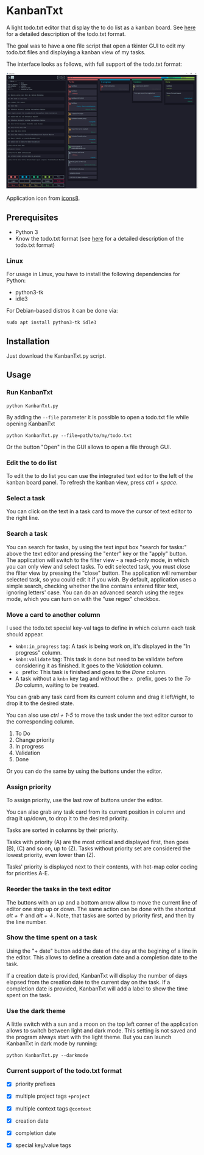# KanbanTxt

A light todo.txt editor that display the to do list as a kanban board. See [here](https://github.com/todotxt/todo.txt) for a detailed description of the todo.txt format.

The goal was to have a one file script that open a tkinter GUI to edit my todo.txt files and displaying a kanban view of my tasks.

The interface looks as follows, with full support of the todo.txt format:

![Screenshot of the KanbanTxt window](./screenshot.png)

Application icon from [icons8](https://icons8.com/icon/E1n2Jj29WyVH/kanban). 

## Prerequisites

- Python 3
- Know the todo.txt format (see [here](https://github.com/todotxt/todo.txt) for a detailed description of the todo.txt format)

### Linux

For usage in Linux, you have to install the following dependencies for Python:
- python3-tk
- idle3

For Debian-based distros it can be done via:
```
sudo apt install python3-tk idle3
```

## Installation

Just download the KanbanTxt.py script.

## Usage

### Run KanbanTxt

```
python KanbanTxt.py
```

By adding the `--file` parameter it is possible to open a todo.txt file while opening KanbanTxt

```
python KanbanTxt.py --file=path/to/my/todo.txt
```

Or the button "Open" in the GUI allows to open a file through GUI.

### Edit the to do list

To edit the to do list you can use the integrated text editor to the left of the kanban board panel. To refresh the kanban view, press *ctrl + space*.

### Select a task

You can click on the text in a task card to move the cursor of text editor to the right line.

### Search a task

You can search for tasks, by using the text input box "search for tasks:" above the text editor and pressing the "enter" key or the "apply" button.
The application will switch to the filter view - a read-only mode, in which you can only view and select tasks. To edit selected task, you must close the filter view by pressing the "close" button. The application will remember selected task, so you could edit it if you wish.
By default, application uses a simple search, checking whether the line contains entered filter text, ignoring letters' case. You can do an advanced search using the regex mode, which you can turn on with the "use regex" checkbox.

### Move a card to another column

I used the todo.txt special key-val tags to define in which column each task should appear.

- `knbn:in_progress` tag: A task is being work on, it's displayed in the "In progress" column. 
- `knbn:validate` tag: This task is done but need to be validate before considering it as finished. It goes to the *Validation* column.
- `x ` prefix: This task is finished and goes to the *Done* column.
- A task without a `knbn` key tag and without the `x ` prefix, goes to the *To Do* column, waiting to be treated.

You can grab any task card from its current column and drag it left/right, to drop it to the desired state.

You can also use *ctrl + 1-5* to move the task under the text editor cursor to the corresponding column.
1. To Do
2. Change priority
3. In progress
4. Validation
5. Done

Or you can do the same by using the buttons under the editor.

### Assign priority

To assign priority, use the last row of buttons under the editor.

You can also grab any task card from its current position in column and drag it up/down, to drop it to the desired priority.

Tasks are sorted in columns by their priority. 

Tasks with priority (A) are the most critical and displayed first, then goes (B), (C) and so on, up to (Z). Tasks without priority set are considered the lowest priority, even lower than (Z).

Tasks' priority is displayed next to their contents, with hot-map color coding for priorities A-E.

### Reorder the tasks in the text editor

The buttons with an up and a bottom arrow allow to move the current line of editor one step up or down. The same action can be done with the shortcut *alt + ↑* and *alt + ↓*. Note, that tasks are sorted by priority first, and then by the line number.

### Show the time spent on a task

Using the "+ date" button add the date of the day at the begining of a line in the editor. This allows to define a creation date and a completion date to the task.

If a creation date is provided, KanbanTxt will display the number of days elapsed from the creation date to the current day on the task. If a completion date is provided, KanbanTxt will add a label to show the time spent on the task.

### Use the dark theme

A little switch with a sun and a moon on the top left corner of the application allows to switch between light and dark mode. This setting is not saved and the program always start with the light theme. But you can launch KanbanTxt in dark mode by running: 

```
python KanbanTxt.py --darkmode
```

### Current support of the todo.txt format

- [x] priority prefixes
- [x] multiple project tags `+project`
- [x] multiple context tags `@context`
- [x] creation date
- [x] completion date
- [x] special key/value tags


